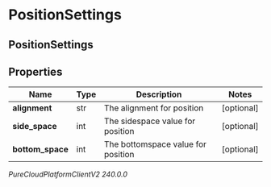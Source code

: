 # PositionSettings

## PositionSettings

## Properties

|Name | Type | Description | Notes|
|------------ | ------------- | ------------- | -------------|
| **alignment** | str | The alignment for position | [optional] |
| **side_space** | int | The sidespace value for position | [optional] |
| **bottom_space** | int | The bottomspace value for position | [optional] |



_PureCloudPlatformClientV2 240.0.0_
